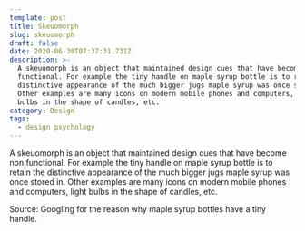 ```yaml
---
template: post
title: Skeuomorph
slug: skeuomorph
draft: false
date: 2020-06-30T07:37:31.731Z
description: >-
  A skeuomorph is an object that maintained design cues that have become non
  functional. For example the tiny handle on maple syrup bottle is to retain the
  distinctive appearance of the much bigger jugs maple syrup was once stored in.
  Other examples are many icons on modern mobile phones and computers, light
  bulbs in the shape of candles, etc.
category: Design
tags:
  - design psychology
---
```

A skeuomorph is an object that maintained design cues that have become non functional. For example the tiny handle on maple syrup bottle is to retain the distinctive appearance of the much bigger jugs maple syrup was once stored in. Other examples are many icons on modern mobile phones and computers, light bulbs in the shape of candles, etc.



Source: Googling for the reason why maple syrup bottles have a tiny handle.